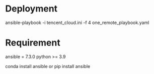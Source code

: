 # Deployment

ansible-playbook -i tencent_cloud.ini -f 4 one_remote_playbook.yaml

# Requirement
ansible = 7.3.0
python >= 3.9

conda install ansible
or pip install ansible
